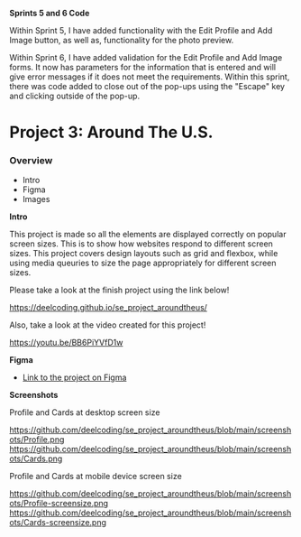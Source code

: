 **Sprints 5 and 6 Code**

Within Sprint 5, I have added functionality with the Edit Profile and Add Image button, as well as, functionality for the photo preview.

Within Sprint 6, I have added validation for the Edit Profile and Add Image forms. It now has parameters for the information that is entered and will give error messages if it does not meet the requirements. Within this sprint, there was code added to close out of the pop-ups using the "Escape" key and clicking outside of the pop-up.

# Project 3: Around The U.S.

### Overview

- Intro
- Figma
- Images

**Intro**

This project is made so all the elements are displayed correctly on popular screen sizes. This is to show how websites respond to different screen sizes. This project covers design layouts such as grid and flexbox, while using media queuries to size the page appropriately for different screen sizes.

Please take a look at the finish project using the link below!

https://deelcoding.github.io/se_project_aroundtheus/

Also, take a look at the video created for this project!

https://youtu.be/BB6PiYVfD1w

**Figma**

- [Link to the project on Figma](https://www.figma.com/file/ii4xxsJ0ghevUOcssTlHZv/Sprint-3%3A-Around-the-US?node-id=0%3A1)

**Screenshots**

Profile and Cards at desktop screen size

https://github.com/deelcoding/se_project_aroundtheus/blob/main/screenshots/Profile.png
https://github.com/deelcoding/se_project_aroundtheus/blob/main/screenshots/Cards.png

Profile and Cards at mobile device screen size

https://github.com/deelcoding/se_project_aroundtheus/blob/main/screenshots/Profile-screensize.png
https://github.com/deelcoding/se_project_aroundtheus/blob/main/screenshots/Cards-screensize.png
